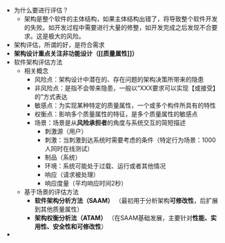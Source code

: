 - 为什么要进行评估？
	- 架构是整个软件的主体结构，如果主体结构出错了，将导致整个软件开发的失败。如开发过程中需要进行大量的修整，如开发完成之后发现不合要求。这是极大的风险。
- 架构评估，所谓的好，是符合需求
- **架构设计重点关注非功能设计（[[质量属性]]）**
- 软件架构评估方法
	- 相关概念
		- 风险点：架构设计中潜在的、存在问题的架构决策所带来的隐患
		- 非风险点：是指不会带来隐患，一般以“XXX要求可以实现【或接受】的”方式表达
		- 敏感点：为实现某种特定的质量属性，一个或多个构件所具有的特性
		- 权衡点：影响多个质量属性的特征，是多个质量属性的敏感点
		- 场景：场景是从**风险承担者**的角度与系统交互的简短描述
			- 刺激源（用户）
			- 刺激：当刺激到达系统时需要考虑的条件（特定行为场景：1000人同时在线测试）
			- 制品（系统）
			- 环境：系统可能处于过载、运行或者其他情况
			- 响应（请求被处理）
			- 响应度量（平均响应时间2秒）
	- 基于场景的评估方法
		- **软件架构分析方法（SAAM）**
		  （最初用于分析架构**可修改性**，后扩展到其他质量属性）
		- **架构权衡分析法（ATAM）**
		  （在SAAM基础发展，主要针对**性能、实用性、安全性和可修改性**）
-
